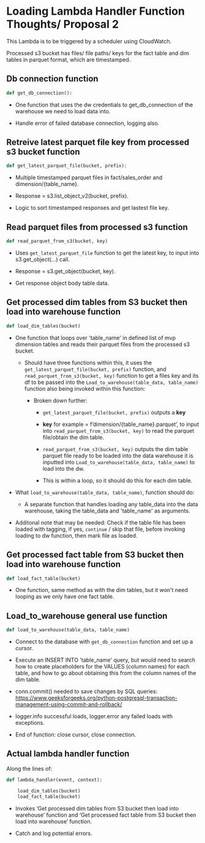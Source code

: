 # Loading Lambda Handler Function Thoughts/ Proposal 2

This Lambda is to be triggered by a scheduler using CloudWatch.

Processed s3 bucket has files/ file paths/ keys for the fact table and dim tables in parquet format, which are timestamped.

## Db connection function

```python
def get_db_connection():
```

- One function that uses the dw credentials to get_db_connection of the warehouse we need to load data into.

- Handle error of failed database connection, logging also.

## Retreive latest parquet file key from processed s3 bucket function
```python
def get_latest_parquet_file(bucket, prefix):
```

- Multiple timestamped parquet files in fact/sales_order and dimension/{table_name}.

- Response = s3.list_object_v2(bucket, prefix).

- Logic to sort timestamped responses and get lastest file key.

## Read parquet files from processed s3 function
```python
def read_parquet_from_s3(bucket, key)
```

- Uses `get_latest_parquet_file` function to get the latest key, to input into s3.get_object(...) call.

- Response = s3.get_object(bucket, key).

- Get response object body table data.

## Get processed dim tables from S3 bucket then load into warehouse function
```python
def load_dim_tables(bucket)
```

- One function that loops over 'table_name' in defined list of mvp dimension tables and reads their parquet files from the processed s3 bucket.

    - Should have three functions within this, it uses the `get_latest_parquet_file(bucket, prefix)` function, and `read_parquet_from_s3(bucket, key)` function to get a files key and its df to be passed into the `Load_to_warehouse(table_data, table_name)` function also being invoked within this function:
        - Broken down further:

            - `get_latest_parquet_file(bucket, prefix)` outputs a **key**

            - **key** for example = f’dimension/{table_name}.parquet’, to input into `read_parquet_from_s3(bucket, key)` to read the parquet file/obtain the dim table.

            - `read_parquet_from_s3(bucket, key)` outputs the dim table parquet file ready to be loaded into the data warehouse it is inputted into `Load_to_warehouse(table_data, table_name)` to load into the dw.

            - This is within a loop, so it should do this for each dim table. 


- What `load_to_warehouse(table_data, table_name)`, function should do:

    - A separate function that handles loading any table_data into the data warehouse, taking the table_data and 'table_name' as arguments.

- Additonal note that may be needed: Check if the table file has been loaded with tagging, if yes, `continue` / skip that file, before invoking loading to dw function, then mark file as loaded.

## Get processed fact table from S3 bucket then load into warehouse function
```python
def load_fact_table(bucket)
```

- One function, same method as with the dim tables, but it won't need looping as we only have one fact table. 

## Load_to_warehouse general use function
```python
def load_to_warehouse(table_data, table_name)
```

- Connect to the database with `get_db_connection` function and set up a cursor.

- Execute an INSERT INTO 'table_name' query, but would need to search how to create placeholders for the VALUES (column names) for each table, and how to go about obtaining this from the column names of the dim table.

- conn.commit() needed to save changes by SQL queries: https://www.geeksforgeeks.org/python-postgresql-transaction-management-using-commit-and-rollback/

- logger.info successful loads, logger.error any failed loads with exceptions.

- End of function: close cursor, close connection. 

## Actual lambda handler function
Along the lines of:
```python 
def lambda_handler(event, context):  

    load_dim_tables(bucket)  
    load_fact_table(bucket)
```
- Invokes ‘Get processed dim tables from S3 bucket then load into warehouse’ function and ‘Get processed fact table from S3 bucket then load into warehouse’ function.

- Catch and log potential errors.